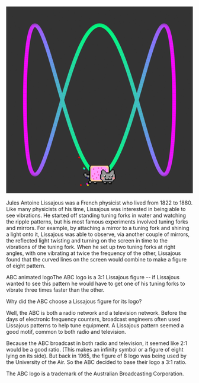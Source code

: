 
![nyanbc](./nyanbc.gif)

Jules Antoine Lissajous was a French physicist who lived from 1822 to 1880.
Like many physicists of his time, Lissajous was interested in being able to see
vibrations. He started off standing tuning forks in water and watching the
ripple patterns, but his most famous experiments involved tuning forks and
mirrors. For example, by attaching a mirror to a tuning fork and shining
a light onto it, Lissajous was able to observe, via another couple of mirrors,
the reflected light twisting and turning on the screen in time to the
vibrations of the tuning fork. When he set up two tuning forks at right angles,
with one vibrating at twice the frequency of the other, Lissajous found that
the curved lines on the screen would combine to make a figure of eight pattern.

ABC animated logoThe ABC logo is a 3:1 Lissajous figure -- if Lissajous wanted
to see this pattern he would have to get one of his tuning forks to vibrate
three times faster than the other.

Why did the ABC choose a Lissajous figure for its logo?

Well, the ABC is both a radio network and a television network. Before the days
of electronic frequency counters, broadcast engineers often used Lissajous
patterns to help tune equipment. A Lissajous pattern seemed a good motif,
common to both radio and television.

Because the ABC broadcast in both radio and television, it seemed like 2:1
would be a good ratio. (This makes an infinity symbol or a figure of eight
lying on its side). But back in 1965, the figure of 8 logo was being used by
the University of the Air. So the ABC decided to base their logo a 3:1 ratio.

The ABC logo is a trademark of the Australian Broadcasting Corporation.
